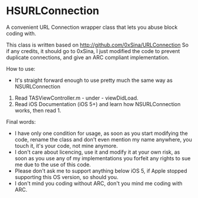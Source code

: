 HSURLConnection
===============

A convenient URL Connection wrapper class that lets you abuse block coding with.

This class is written based on http://github.com/0xSina/URLConnection
So if any credits, it should go to 0xSina, I just modified the code to prevent duplicate connections, and give an ARC compliant implementation.



How to use:
* It's straight forward enough to use pretty much the same way as NSURLConnection
1. Read TASViewController.m - under - viewDidLoad.
2. Read iOS Documentation (iOS 5+) and learn how NSURLConnection works, then read 1.

Final words:
* I have only one condition for usage, as soon as you start modifying the code, rename the class and don't even mention my name anywhere, you touch it, it's your code, not mine anymore.
* I don't care about licencing, use it and modify it at your own risk, as soon as you use any of my implementations you forfeit any rights to sue me due to the use of this code.
* Please don't ask me to support anything below iOS 5, if Apple stopped supporting this OS version, so should you.
* I don't mind you coding without ARC, don't you mind me coding with ARC.
